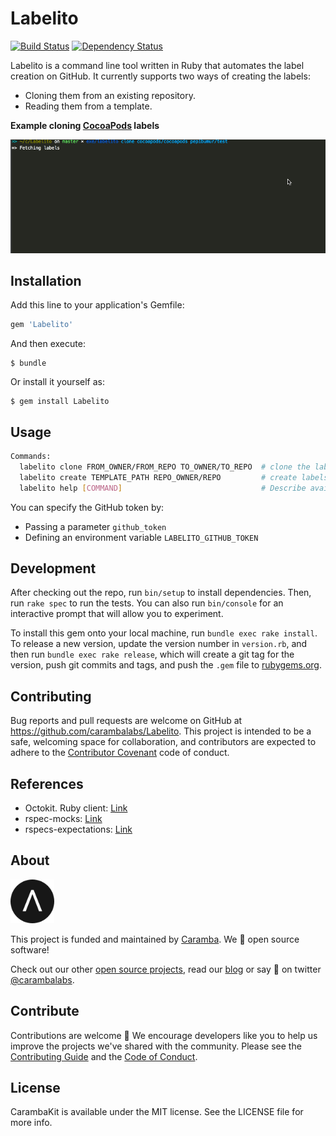 # Labelito

[![Build Status](https://travis-ci.org/carambalabs/Labelito.svg?branch=master)](https://travis-ci.org/carambalabs/Labelito)
[![Dependency Status](https://gemnasium.com/badges/github.com/carambalabs/Labelito.svg)](https://gemnasium.com/github.com/carambalabs/Labelito)

Labelito is a command line tool written in Ruby that automates the label creation on GitHub. It currently supports two ways of creating the labels:

- Cloning them from an existing repository.
- Reading them from a template.

**Example cloning [CocoaPods](https://cocoapods.org) labels**

![example](assets/example.gif)

## Installation

Add this line to your application's Gemfile:

```ruby
gem 'Labelito'
```

And then execute:

    $ bundle

Or install it yourself as:

    $ gem install Labelito

## Usage

```bash
Commands:
  labelito clone FROM_OWNER/FROM_REPO TO_OWNER/TO_REPO  # clone the labels from an existing repository
  labelito create TEMPLATE_PATH REPO_OWNER/REPO         # create labels on a repository based on a template
  labelito help [COMMAND]                               # Describe available commands or one specific command
```

You can specify the GitHub token by:

- Passing a parameter `github_token`
- Defining an environment variable `LABELITO_GITHUB_TOKEN`


## Development

After checking out the repo, run `bin/setup` to install dependencies. Then, run `rake spec` to run the tests. You can also run `bin/console` for an interactive prompt that will allow you to experiment.

To install this gem onto your local machine, run `bundle exec rake install`. To release a new version, update the version number in `version.rb`, and then run `bundle exec rake release`, which will create a git tag for the version, push git commits and tags, and push the `.gem` file to [rubygems.org](https://rubygems.org).

## Contributing

Bug reports and pull requests are welcome on GitHub at https://github.com/carambalabs/Labelito. This project is intended to be a safe, welcoming space for collaboration, and contributors are expected to adhere to the [Contributor Covenant](http://contributor-covenant.org) code of conduct.

## References

- Octokit. Ruby client: [Link](https://github.com/octokit/octokit.rb)
- rspec-mocks: [Link](http://rspec.info/documentation/3.5/rspec-mocks/)
- rspecs-expectations: [Link](http://rspec.info/documentation/3.5/rspec-expectations/)

## About

<img src="https://github.com/carambalabs/Foundation/blob/master/ASSETS/avatar_rounded.png?raw=true" width="70" />

This project is funded and maintained by [Caramba](http://caramba.io). We 💛 open source software!

Check out our other [open source projects](https://github.com/carambalabs/), read our [blog](http://blog.caramba.io) or say :wave: on twitter [@carambalabs](http://twitter.com/carambalabs).

## Contribute

Contributions are welcome :metal: We encourage developers like you to help us improve the projects we've shared with the community. Please see the [Contributing Guide](https://github.com/carambalabs/Foundation/blob/master/CONTRIBUTING.md) and the [Code of Conduct](https://github.com/carambalabs/Foundation/blob/master/CONDUCT.md).

## License

CarambaKit is available under the MIT license. See the LICENSE file for more info.


